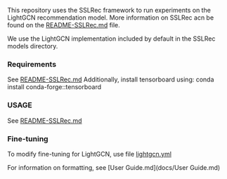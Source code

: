 This repository uses the SSLRec framework to run experiments on the LightGCN 
recommendation model. More information on SSLRec acn be found on the 
[README-SSLRec.md](README-SSLRec.md) file.

We use the LightGCN implementation included by default in the SSLRec models directory.

### Requirements
See [README-SSLRec.md](README-SSLRec.md)
Additionally, install tensorboard using: conda install conda-forge::tensorboard

### USAGE
See [README-SSLRec.md](README-SSLRec.md)
### Fine-tuning
To modify fine-tuning for LightGCN, use file [lightgcn.yml](config/modelconf/lightgcn.yml)

For information on formatting, see [User Guide.md](docs/User Guide.md)